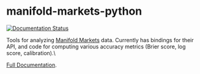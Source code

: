 # manifold-markets-python
[![Documentation Status](https://readthedocs.org/projects/manifold-markets-python/badge/?version=latest)](https://manifold-markets-python.readthedocs.io/en/latest/?badge=latest)


Tools for analyzing [Manifold Markets](https://manifold.markets/home) data. Currently has bindings for their API, and code for computing various accuracy metrics (Brier score, log score, calibration).\


[Full Documentation](https://manifold-markets-python.readthedocs.io/en/latest/).
